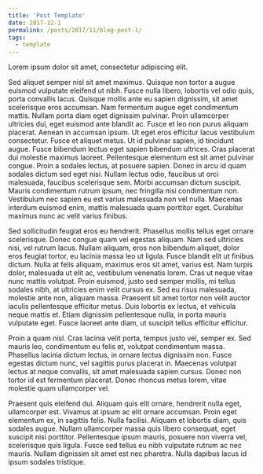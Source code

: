 ```yaml
---
title: 'Post Template'
date: 2017-12-1
permalink: /posts/2017/11/blog-post-1/
tags:
  - template
---
```


Lorem ipsum dolor sit amet, consectetur adipiscing elit. 

Sed aliquet semper nisl sit amet maximus. Quisque non tortor a augue euismod vulputate eleifend ut nibh. Fusce nulla libero, lobortis vel odio quis, porta convallis lacus. Quisque mollis ante eu sapien dignissim, sit amet scelerisque eros accumsan. Nam fermentum augue eget condimentum mattis. Nullam porta diam eget dignissim pulvinar. Proin ullamcorper ultricies dui, eget euismod ante blandit ac. Fusce et leo non purus aliquam placerat. Aenean in accumsan ipsum. Ut eget eros efficitur lacus vestibulum consectetur. Fusce et aliquet metus. Ut id pulvinar sapien, id tincidunt augue. Fusce bibendum lectus eget sapien bibendum ultrices. Cras placerat dui molestie maximus laoreet. Pellentesque elementum est sit amet pulvinar congue. Proin a sodales lectus, at posuere sapien. Donec in arcu id quam sodales dictum sed eget nisi. Nullam lectus odio, faucibus ut orci malesuada, faucibus scelerisque sem. Morbi accumsan dictum suscipit. Mauris condimentum rutrum ipsum, nec fringilla nisi condimentum non. Vestibulum nec sapien eu est varius malesuada non vel nulla. Maecenas interdum euismod enim, mattis malesuada quam porttitor eget. Curabitur maximus nunc ac velit varius finibus.

Sed sollicitudin feugiat eros eu hendrerit. Phasellus mollis tellus eget ornare scelerisque. Donec congue quam vel egestas aliquam. Nam sed ultricies nisi, vel rutrum lacus. Nullam aliquam, eros non bibendum aliquet, dolor eros feugiat tortor, eu lacinia massa leo ut ligula. Fusce blandit elit ut finibus dictum. Nulla at felis aliquam, maximus eros sit amet, varius est. Nam turpis dolor, malesuada ut elit ac, vestibulum venenatis lorem. Cras ut neque vitae nunc mattis volutpat. Proin euismod, justo sed semper mollis, mi tellus sodales nibh, at ultricies enim velit cursus ex. Sed eu risus malesuada, molestie ante non, aliquam massa. Praesent sit amet tortor non velit auctor iaculis pellentesque efficitur metus. Duis lobortis ex lectus, et vehicula neque mattis et. Etiam dignissim pellentesque nulla, in porta mauris vulputate eget. Fusce laoreet ante diam, ut suscipit tellus efficitur efficitur.

Proin a quam nisl. Cras lacinia velit porta, tempus justo vel, semper ex. Sed mauris leo, condimentum eu felis et, volutpat condimentum massa. Phasellus lacinia dictum lectus, in ornare lectus dignissim non. Fusce egestas dictum nunc, vel sagittis purus placerat in. Maecenas volutpat lectus at neque convallis, sit amet malesuada sapien cursus. Donec non tortor id est fermentum placerat. Donec rhoncus metus lorem, vitae molestie quam ullamcorper vel.

Praesent quis eleifend dui. Aliquam quis elit ornare, hendrerit nulla eget, ullamcorper est. Vivamus at ipsum ac elit ornare accumsan. Proin eget elementum ex, in sagittis felis. Nulla facilisi. Aliquam et lobortis diam, quis sodales augue. Nullam ullamcorper massa quis libero consequat, eget suscipit nisi porttitor. Pellentesque ipsum mauris, posuere non viverra vel, scelerisque quis ligula. Fusce sed tellus eu nibh vulputate rutrum ac nec mauris. Nullam dignissim sit amet est nec pharetra. Nulla dapibus lacus id ipsum sodales tristique. 